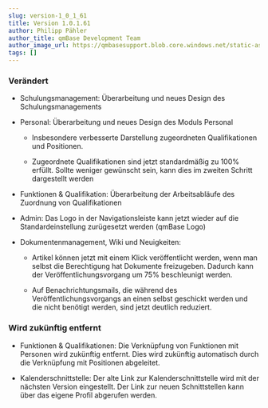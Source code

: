 ```yaml
---
slug: version-1_0_1_61
title: Version 1.0.1.61
author: Philipp Pähler
author_title: qmBase Development Team
author_image_url: https://qmbasesupport.blob.core.windows.net/static-assets/img/persons/paehler_round.png
tags: []
---
```

### Verändert

*   Schulungsmanagement: Überarbeitung und neues Design des Schulungsmanagements

*   Personal: Überarbeitung und neues Design des Moduls Personal

    *   Insbesondere verbesserte Darstellung zugeordneten Qualifikationen und Positionen.

    *   Zugeordnete Qualifikationen sind jetzt standardmäßig zu 100% erfüllt. Sollte weniger gewünscht sein, kann dies im zweiten Schritt dargestellt werden

*   Funktionen & Qualifikation: Überarbeitung der Arbeitsabläufe des Zuordnung von Qualifikationen

*   Admin: Das Logo in der Navigationsleiste kann jetzt wieder auf die Standardeinstellung zurügesetzt werden (qmBase Logo)

*   Dokumentenmanagement, Wiki und Neuigkeiten:

    *   Artikel können jetzt mit einem Klick veröffentlicht werden, wenn man selbst die Berechtigung hat Dokumente freizugeben. Dadurch kann der Veröffentlichungsvorgang um 75% beschleunigt werden.

    *   Auf Benachrichtungsmails, die während des Veröffentlichungsvorgangs an einen selbst geschickt werden und die nicht benötigt werden, sind jetzt deutlich reduziert.

### Wird zukünftig entfernt

*   Funktionen & Qualifikationen: Die Verknüpfung von Funktionen mit Personen wird zukünftig entfernt. Dies wird zukünftig automatisch durch die Verknüpfung mit Positionen abgeleitet.

*   Kalenderschnittstelle: Der alte Link zur Kalenderschnittstelle wird mit der nächsten Version eingestellt. Der Link zur neuen Schnittstellen kann über das eigene Profil abgerufen werden.

###  